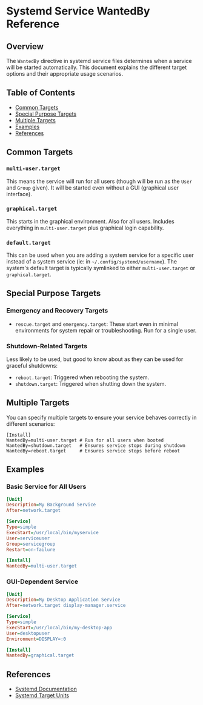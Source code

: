 # Systemd Service WantedBy Reference

## Overview
The `WantedBy` directive in systemd service files determines when a service will be started automatically. This document explains the different target options and their appropriate usage scenarios.

## Table of Contents
- [Common Targets](#common-targets)
- [Special Purpose Targets](#special-purpose-targets)
- [Multiple Targets](#multiple-targets)
- [Examples](#examples)
- [References](#references)

## Common Targets

### `multi-user.target` 
This means the service will run for all users (though will be run as the `User` and `Group` given). It will be started even without a GUI (graphical user interface).

### `graphical.target` 
This starts in the graphical environment. Also for all users. Includes everything in `multi-user.target` plus graphical login capability.

### `default.target` 
This can be used when you are adding a system service for a specific user instead of a system service (ie: in `~/.config/systemd/username`). The system's default target is typically symlinked to either `multi-user.target` or `graphical.target`.

## Special Purpose Targets

### Emergency and Recovery Targets
- `rescue.target` and `emergency.target`: These start even in minimal environments for system repair or troubleshooting. Run for a single user.

### Shutdown-Related Targets
Less likely to be used, but good to know about as they can be used for graceful shutdowns:

- `reboot.target`: Triggered when rebooting the system.
- `shutdown.target`: Triggered when shutting down the system.

## Multiple Targets

You can specify multiple targets to ensure your service behaves correctly in different scenarios:

```
[Install]
WantedBy=multi-user.target # Run for all users when booted
WantedBy=shutdown.target   # Ensures service stops during shutdown
WantedBy=reboot.target     # Ensures service stops before reboot
```

## Examples

### Basic Service for All Users

```ini
[Unit]
Description=My Background Service
After=network.target

[Service]
Type=simple
ExecStart=/usr/local/bin/myservice
User=serviceuser
Group=servicegroup
Restart=on-failure

[Install]
WantedBy=multi-user.target
```

### GUI-Dependent Service

```ini
[Unit]
Description=My Desktop Application Service
After=network.target display-manager.service

[Service]
Type=simple
ExecStart=/usr/local/bin/my-desktop-app
User=desktopuser
Environment=DISPLAY=:0

[Install]
WantedBy=graphical.target
```

## References
- [Systemd Documentation](https://www.freedesktop.org/software/systemd/man/systemd.unit.html)
- [Systemd Target Units](https://www.freedesktop.org/software/systemd/man/systemd.target.html)